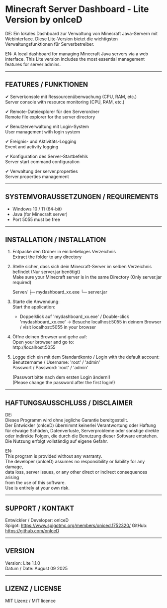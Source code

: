  Minecraft Server Dashboard - Lite Version
 by onIceD
==========================================

DE: Ein lokales Dashboard zur Verwaltung von Minecraft Java-Servern mit Webinterface.
    Diese Lite-Version bietet die wichtigsten Verwaltungsfunktionen für Serverbetreiber.

EN: A local dashboard for managing Minecraft Java servers via a web interface.
    This Lite version includes the most essential management features for server admins.

------------------------------------------
 FEATURES / FUNKTIONEN
------------------------------------------

✔ Serverkonsole mit Ressourcenüberwachung (CPU, RAM, etc.)  
  Server console with resource monitoring (CPU, RAM, etc.)

✔ Remote-Dateiexplorer für den Serverordner  
  Remote file explorer for the server directory

✔ Benutzerverwaltung mit Login-System  
  User management with login system

✔ Ereignis- und Aktivitäts-Logging  
  Event and activity logging

✔ Konfiguration des Server-Startbefehls  
  Server start command configuration

✔ Verwaltung der server.properties  
  Server.properties management

------------------------------------------
 SYSTEMVORAUSSETZUNGEN / REQUIREMENTS
------------------------------------------

- Windows 10 / 11 (64-bit)  
- Java (for Minecraft server)  
- Port 5055 must be free

------------------------------------------
 INSTALLATION / INSTALLATION
------------------------------------------

1. Entpacke den Ordner in ein beliebiges Verzeichnis  
   Extract the folder to any directory

2. Stelle sicher, dass sich dein Minecraft-Server im selben Verzeichnis befindet
   (Nur server.jar benötigt)  
   Make sure your Minecraft server is in the same Directory
   (Only server.jar required)


   Server/
   ├─ mydashboard_xx.exe
   └─ server.jar 

3. Starte die Anwendung:  
   Start the application:

   - Doppelklick auf 'mydashboard_xx.exe' / Double-click 'mydashboard_xx.exe'
     → Besuche localhost:5055 in deinem Browser / visit localhost:5055 in your browser

4. Öffne deinen Browser und gehe auf:  
   Open your browser and go to:  
   http://localhost:5055

5. Logge dich ein mit dem Standardkonto / Login with the default account:  
   Benutzername / Username: 'root' / 'admin'  
   Passwort / Password:     'root' / 'admin' 

   (Passwort bitte nach dem ersten Login ändern!)  
   (Please change the password after the first login!)

------------------------------------------
 HAFTUNGSAUSSCHLUSS / DISCLAIMER
------------------------------------------

DE:  
Dieses Programm wird ohne jegliche Garantie bereitgestellt.  
Der Entwickler (onIceD) übernimmt keinerlei Verantwortung oder Haftung für 
etwaige Schäden, Datenverluste, Serverprobleme oder sonstige direkte oder 
indirekte Folgen, die durch die Benutzung dieser Software entstehen.  
Die Nutzung erfolgt vollständig auf eigene Gefahr.  

EN:  
This program is provided without any warranty.  
The developer (onIceD) assumes no responsibility or liability for any damage,  
data loss, server issues, or any other direct or indirect consequences arising  
from the use of this software.  
Use is entirely at your own risk.

------------------------------------------
 SUPPORT / KONTAKT
------------------------------------------

Entwickler / Developer: onIceD  
Spigot: https://www.spigotmc.org/members/oniced.1752320/
GitHub: https://github.com/onIceD

------------------------------------------
 VERSION
------------------------------------------

Version: Lite 1.1.0  
Datum / Date: August 09 2025

------------------------------------------
 LIZENZ / LICENSE
------------------------------------------

MIT Lizenz / MIT licence
